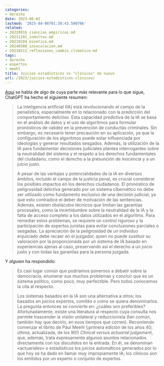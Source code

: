 ```yaml
---
categories:
- derecho
date: 2023-06-02
lastmod: '2025-04-06T01:38:43.500786'
related:
- 20220916_ciencias_empiricas.md
- 20231201_indultos.md
- 20210104_bioetica.md
- 20240308_insaculacion.md
- 20210213_reflexiones_cambio_climatico.md
tags:
- derecho
- expertos
- meehl
title: Juicios estadísticos vs "clínicos" de nuevo
url: /2023/juicios-estadisticos-clinicos/
---
```


[Aquí](https://almacendederecho.org/inteligencia-artificial-peligrosidad-y-derecho-penal)
se habla de algo de cuya parte más relevante para lo que sigue, ChatGPT ha hecho el siguiente resumen:

> La inteligencia artificial (IA) está revolucionando el campo de la penalística, especialmente en lo relacionado con la predicción del comportamiento delictivo. Esta capacidad predictiva de la IA se basa en el análisis de datos y el uso de algoritmos para formular pronósticos de validez en la prevención de conductas criminales. Sin embargo, es necesario tener precaución en su aplicación, ya que la configuración de los algoritmos puede estar influenciada por ideologías y generar resultados sesgados. Además, la utilización de la IA para fundamentar decisiones judiciales plantea interrogantes sobre la neutralidad del sistema y el respeto a los derechos fundamentales del ciudadano, como el derecho a la presunción de inocencia y a un juicio justo.
>
> A pesar de las ventajas y potencialidades de la IA en diversos ámbitos, incluido el campo de la justicia penal, es crucial considerar los posibles impactos en los derechos ciudadanos. El pronóstico de peligrosidad delictiva generado por un sistema cibernético no debe ser utilizado como fundamento exclusivo de una decisión judicial, ya que esto contradice el deber de motivación de las sentencias. Además, existen obstáculos técnicos que limitan las garantías procesales, como la incertidumbre sobre la neutralidad de la IA y la falta de acceso completo a los datos utilizados en el algoritmo. Para remediar estos problemas, se requiere un control riguroso y la participación de expertos juristas para evitar conclusiones parciales o sesgadas. La apreciación de la peligrosidad de un individuo enjuiciado debe recaer en el juzgador, quien no puede sustituir su valoración por la proporcionada por un sistema de IA basado en experiencias ajenas al caso, preservando así el derecho a un juicio justo y con todas las garantías para la persona juzgada.

Y _alguien_ ha respondido:

> Es casi lugar común que podríamos ponernos a debatir sobre la democracia, enumerar sus muchos problemas y concluir que es un sistema político, como poco, muy perfectible. Pero todos conocemos la cita al respecto.
>
> Los sistemas basados en la IA son una alternativa a otros: los basados en juicios expertos, comités o como se quiera denominarlos. La pregunta entonces se convierte en: ¿cuáles son preferibles? Afortunadamente, existe una literatura al respecto cuya consulta nos permite trascender la visión unilateral y reduccionista (tan común, también hay que decirlo, en esos tiempos que corren). Recomiendo comenzar el librito de Paul Meehl (¡primera edición de los años 40; última, actualizada, de los 90!) _Clinical versus actuarial judgement_, que, además, trata expresamente algunos asuntos relacionados directamente con los discutidos en la entrada. En él, se denominan «actuariales» o estadísticos los juicios automáticos generados por lo que hoy se ha dado en llamar muy impropiamente IA; los clínicos son los emitidos por un experto o conjunto de expertos.